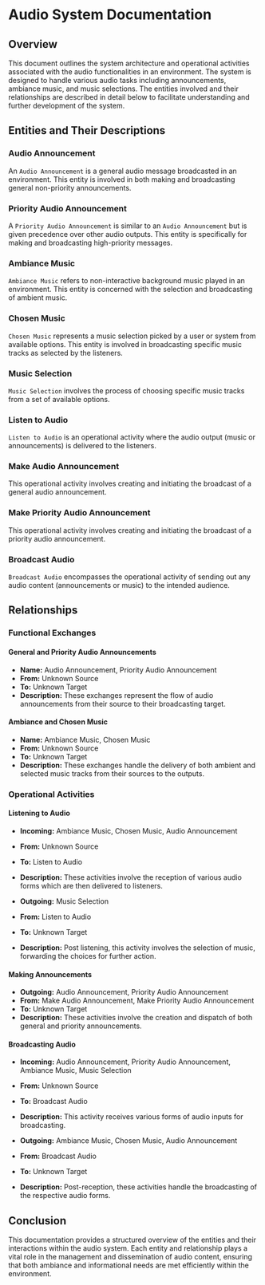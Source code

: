 # Audio System Documentation

## Overview

This document outlines the system architecture and operational activities associated with the audio functionalities in an environment. The system is designed to handle various audio tasks including announcements, ambiance music, and music selections. The entities involved and their relationships are described in detail below to facilitate understanding and further development of the system.

## Entities and Their Descriptions

### Audio Announcement
An `Audio Announcement` is a general audio message broadcasted in an environment. This entity is involved in both making and broadcasting general non-priority announcements.

### Priority Audio Announcement
A `Priority Audio Announcement` is similar to an `Audio Announcement` but is given precedence over other audio outputs. This entity is specifically for making and broadcasting high-priority messages.

### Ambiance Music
`Ambiance Music` refers to non-interactive background music played in an environment. This entity is concerned with the selection and broadcasting of ambient music.

### Chosen Music
`Chosen Music` represents a music selection picked by a user or system from available options. This entity is involved in broadcasting specific music tracks as selected by the listeners.

### Music Selection
`Music Selection` involves the process of choosing specific music tracks from a set of available options.

### Listen to Audio
`Listen to Audio` is an operational activity where the audio output (music or announcements) is delivered to the listeners.

### Make Audio Announcement
This operational activity involves creating and initiating the broadcast of a general audio announcement.

### Make Priority Audio Announcement
This operational activity involves creating and initiating the broadcast of a priority audio announcement.

### Broadcast Audio
`Broadcast Audio` encompasses the operational activity of sending out any audio content (announcements or music) to the intended audience.

## Relationships

### Functional Exchanges

#### General and Priority Audio Announcements
- **Name:** Audio Announcement, Priority Audio Announcement
- **From:** Unknown Source
- **To:** Unknown Target
- **Description:** These exchanges represent the flow of audio announcements from their source to their broadcasting target.

#### Ambiance and Chosen Music
- **Name:** Ambiance Music, Chosen Music
- **From:** Unknown Source
- **To:** Unknown Target
- **Description:** These exchanges handle the delivery of both ambient and selected music tracks from their sources to the outputs.

### Operational Activities

#### Listening to Audio
- **Incoming:** Ambiance Music, Chosen Music, Audio Announcement
- **From:** Unknown Source
- **To:** Listen to Audio
- **Description:** These activities involve the reception of various audio forms which are then delivered to listeners.

- **Outgoing:** Music Selection
- **From:** Listen to Audio
- **To:** Unknown Target
- **Description:** Post listening, this activity involves the selection of music, forwarding the choices for further action.

#### Making Announcements
- **Outgoing:** Audio Announcement, Priority Audio Announcement
- **From:** Make Audio Announcement, Make Priority Audio Announcement
- **To:** Unknown Target
- **Description:** These activities involve the creation and dispatch of both general and priority announcements.

#### Broadcasting Audio
- **Incoming:** Audio Announcement, Priority Audio Announcement, Ambiance Music, Music Selection
- **From:** Unknown Source
- **To:** Broadcast Audio
- **Description:** This activity receives various forms of audio inputs for broadcasting.

- **Outgoing:** Ambiance Music, Chosen Music, Audio Announcement
- **From:** Broadcast Audio
- **To:** Unknown Target
- **Description:** Post-reception, these activities handle the broadcasting of the respective audio forms.

## Conclusion

This documentation provides a structured overview of the entities and their interactions within the audio system. Each entity and relationship plays a vital role in the management and dissemination of audio content, ensuring that both ambiance and informational needs are met efficiently within the environment.